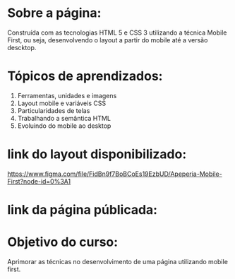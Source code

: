# Sobre a página:
<p>Construída com as tecnologias HTML 5 e CSS 3 utilizando a técnica Mobile First, ou seja, desenvolvendo o layout a partir do mobile até a versão descktop.</p>

# Tópicos de aprendizados:
1. Ferramentas, unidades e imagens
2. Layout mobile e variáveis CSS
3. Particularidades de telas
4. Trabalhando a semântica HTML
5. Evoluindo do mobile ao desktop

# link do layout disponibilizado:
https://www.figma.com/file/FidBn9f7BoBCoEs19EzbUD/Apeperia-Mobile-First?node-id=0%3A1

# link da página públicada:

# Objetivo do curso:
<p>Aprimorar as técnicas no desenvolvimento de uma página utilizando mobile first. 